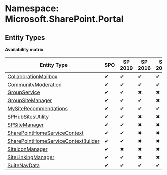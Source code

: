 # Namespace: Microsoft.SharePoint.Portal
## Entity Types

**Availability matrix**

Entity Type | SPO | SP 2019 | SP 2016 | SP 2013
----------|-----|---------|---------|--------
[CollaborationMailbox](./EntityTypes/CollaborationMailbox) | ✔ | ✔ | ✔ | ✔
[CommunityModeration](./EntityTypes/CommunityModeration) | ✔ | ✔ | ✔ | ✔
[GroupService](./EntityTypes/GroupService) | ✔ | ✔ | ✖ | ✖
[GroupSiteManager](./EntityTypes/GroupSiteManager) | ✔ | ✔ | ✔ | ✖
[MySiteRecommendations](./EntityTypes/MySiteRecommendations) | ✔ | ✔ | ✔ | ✔
[SPHubSitesUtility](./EntityTypes/SPHubSitesUtility) | ✔ | ✔ | ✖ | ✖
[SPSiteManager](./EntityTypes/SPSiteManager) | ✔ | ✔ | ✖ | ✖
[SharePointHomeServiceContext](./EntityTypes/SharePointHomeServiceContext) | ✔ | ✔ | ✖ | ✖
[SharePointHomeServiceContextBuilder](./EntityTypes/SharePointHomeServiceContextBuilder) | ✔ | ✔ | ✖ | ✖
[SiteIconManager](./EntityTypes/SiteIconManager) | ✔ | ✖ | ✖ | ✖
[SiteLinkingManager](./EntityTypes/SiteLinkingManager) | ✔ | ✔ | ✖ | ✖
[SuiteNavData](./EntityTypes/SuiteNavData) | ✔ | ✔ | ✔ | ✔

